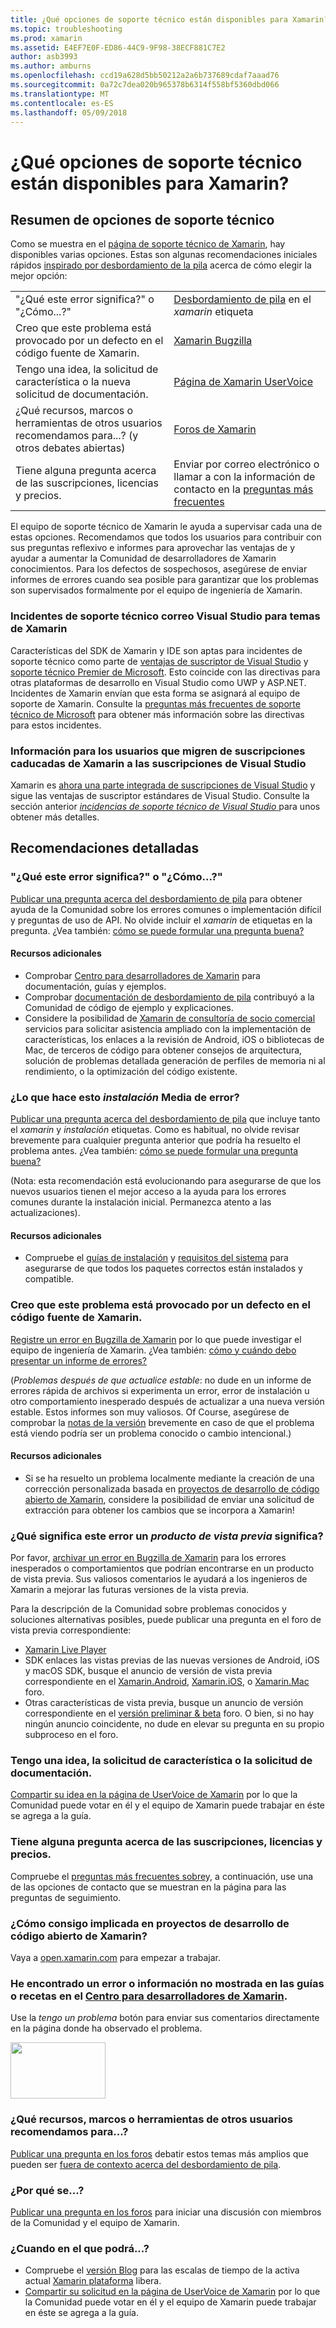 ```yaml
---
title: ¿Qué opciones de soporte técnico están disponibles para Xamarin?
ms.topic: troubleshooting
ms.prod: xamarin
ms.assetid: E4EF7E0F-ED86-44C9-9F98-38ECF881C7E2
author: asb3993
ms.author: amburns
ms.openlocfilehash: ccd19a628d5bb50212a2a6b737689cdaf7aaad76
ms.sourcegitcommit: 0a72c7dea020b965378b6314f558bf5360dbd066
ms.translationtype: MT
ms.contentlocale: es-ES
ms.lasthandoff: 05/09/2018
---
```

# <a name="what-support-options-are-available-for-xamarin"></a>¿Qué opciones de soporte técnico están disponibles para Xamarin?

## <a name="summary-of-support-options"></a>Resumen de opciones de soporte técnico

Como se muestra en el [página de soporte técnico de Xamarin](https://www.xamarin.com/support), hay disponibles varias opciones.  Estas son algunas recomendaciones iniciales rápidos [inspirado por desbordamiento de la pila](http://stackoverflow.com/help/product-support) acerca de cómo elegir la mejor opción:

|   |   |
|---|---|
|"¿Qué este error significa?" o "¿Cómo...?"|[Desbordamiento de pila](http://stackoverflow.com/questions/ask?tags=xamarin) en el *xamarin* etiqueta|
|Creo que este problema está provocado por un defecto en el código fuente de Xamarin.|[Xamarin Bugzilla](https://bugzilla.xamarin.com/page.cgi?id=bug-writing.html)|
|Tengo una idea, la solicitud de característica o la nueva solicitud de documentación.|[Página de Xamarin UserVoice](https://xamarin.uservoice.com)|
|¿Qué recursos, marcos o herramientas de otros usuarios recomendamos para...? (y otros debates abiertas)|[Foros de Xamarin](https://forums.xamarin.com)|
|Tiene alguna pregunta acerca de las suscripciones, licencias y precios.|Enviar por correo electrónico o llamar a con la información de contacto en la [preguntas más frecuentes](https://www.xamarin.com/faq)|

El equipo de soporte técnico de Xamarin le ayuda a supervisar cada una de estas opciones.  Recomendamos que todos los usuarios para contribuir con sus preguntas reflexivo e informes para aprovechar las ventajas de y ayudar a aumentar la Comunidad de desarrolladores de Xamarin conocimientos.  Para los defectos de sospechosos, asegúrese de enviar informes de errores cuando sea posible para garantizar que los problemas son supervisados formalmente por el equipo de ingeniería de Xamarin.

<a name="Visual_Studio_email_support_incidents_for_Xamarin_topics"/>

### <a name="visual-studio-email-support-incidents-for-xamarin-topics"></a>Incidentes de soporte técnico correo Visual Studio para temas de Xamarin

Características del SDK de Xamarin y IDE son aptas para incidentes de soporte técnico como parte de [ventajas de suscriptor de Visual Studio](https://msdn.microsoft.com/subscriptions/bb266240) y [soporte técnico Premier de Microsoft](https://www.microsoft.com/microsoftservices/support.aspx).  Esto coincide con las directivas para otras plataformas de desarrollo en Visual Studio como UWP y ASP.NET.  Incidentes de Xamarin envían que esta forma se asignará al equipo de soporte de Xamarin.  Consulte la [preguntas más frecuentes de soporte técnico de Microsoft](https://support.microsoft.com/gp/offerprophone) para obtener más información sobre las directivas para estos incidentes.

### <a name="information-for-users-migrating-from-expired-xamarin-subscriptions-to-visual-studio-subscriptions"></a>Información para los usuarios que migren de suscripciones caducadas de Xamarin a las suscripciones de Visual Studio

Xamarin es [ahora una parte integrada de suscripciones de Visual Studio](https://blog.xamarin.com/xamarin-for-all/) y sigue las ventajas de suscriptor estándares de Visual Studio.  Consulte la sección anterior [ *incidencias de soporte técnico de Visual Studio* ](#Visual_Studio_email_support_incidents_for_Xamarin_topics) para unos obtener más detalles.

## <a name="detailed-recommendations"></a>Recomendaciones detalladas

### <a name="what-does-this-error-mean-or-how-do-i--"></a>"¿Qué este error significa?" o "¿Cómo...?"

[Publicar una pregunta acerca del desbordamiento de pila](http://stackoverflow.com/questions/ask?tags=xamarin) para obtener ayuda de la Comunidad sobre los errores comunes o implementación difícil y preguntas de uso de API.  No olvide incluir el _xamarin_ de etiquetas en la pregunta.  ¿Vea también: [cómo se puede formular una pregunta buena?](http://stackoverflow.com/help/how-to-ask)

#### <a name="additional-resources"></a>Recursos adicionales

-   Comprobar [Centro para desarrolladores de Xamarin](/index.md) para documentación, guías y ejemplos.
-   Comprobar [documentación de desbordamiento de pila](http://stackoverflow.com/documentation) contribuyó a la Comunidad de código de ejemplo y explicaciones.
-   Considere la posibilidad de [Xamarin de consultoría de socio comercial](https://www.xamarin.com/consulting-partners) servicios para solicitar asistencia ampliado con la implementación de características, los enlaces a la revisión de Android, iOS o bibliotecas de Mac, de terceros de código para obtener consejos de arquitectura, solución de problemas detallada generación de perfiles de memoria ni al rendimiento, o la optimización del código existente.

### <a name="what-does-this-installation-error-mean"></a>¿Lo que hace esto _instalación_ Media de error?

[Publicar una pregunta acerca del desbordamiento de pila](http://stackoverflow.com/questions/ask?tags=xamarin+installation) que incluye tanto el _xamarin_ y _instalación_ etiquetas.  Como es habitual, no olvide revisar brevemente para cualquier pregunta anterior que podría ha resuelto el problema antes.  ¿Vea también: [cómo se puede formular una pregunta buena?](http://stackoverflow.com/help/how-to-ask)

(Nota: esta recomendación está evolucionando para asegurarse de que los nuevos usuarios tienen el mejor acceso a la ayuda para los errores comunes durante la instalación inicial.  Permanezca atento a las actualizaciones).

#### <a name="additional-resources"></a>Recursos adicionales

-   Compruebe el [guías de instalación](~/cross-platform/get-started/installation/index.md) y [requisitos del sistema](~/cross-platform/get-started/requirements.md) para asegurarse de que todos los paquetes correctos están instalados y compatible.

### <a name="i-believe-this-problem-is-caused-by-a-defect-in-the-xamarin-source-code"></a>Creo que este problema está provocado por un defecto en el código fuente de Xamarin.

[Registre un error en Bugzilla de Xamarin](https://bugzilla.xamarin.com/page.cgi?id=bug-writing.html) por lo que puede investigar el equipo de ingeniería de Xamarin.  ¿Vea también: [cómo y cuándo debo presentar un informe de errores?](~/cross-platform/troubleshooting/questions/howto-file-bug.md)

(*Problemas después de que actualice estable*: no dude en un informe de errores rápida de archivos si experimenta un error, error de instalación u otro comportamiento inesperado después de actualizar a una nueva versión estable.  Estos informes son muy valiosos.  Of Course, asegúrese de comprobar la [notas de la versión](https://developer.xamarin.com/releases/) brevemente en caso de que el problema está viendo podría ser un problema conocido o cambio intencional.)

#### <a name="additional-resources"></a>Recursos adicionales

-   Si se ha resuelto un problema localmente mediante la creación de una corrección personalizada basada en [proyectos de desarrollo de código abierto de Xamarin](http://open.xamarin.com/), considere la posibilidad de enviar una solicitud de extracción para obtener los cambios que se incorpora a Xamarin!

### <a name="what-does-this-error-in-a-preview-product-mean"></a>¿Qué significa este error un _producto de vista previa_ significa?

Por favor, [archivar un error en Bugzilla de Xamarin](https://bugzilla.xamarin.com/page.cgi?id=bug-writing.html) para los errores inesperados o comportamientos que podrían encontrarse en un producto de vista previa.  Sus valiosos comentarios le ayudará a los ingenieros de Xamarin a mejorar las futuras versiones de la vista previa.

Para la descripción de la Comunidad sobre problemas conocidos y soluciones alternativas posibles, puede publicar una pregunta en el foro de vista previa correspondiente:

-   [Xamarin Live Player](https://forums.xamarin.com/categories/live-player)
-   SDK enlaces las vistas previas de las nuevas versiones de Android, iOS y macOS SDK, busque el anuncio de versión de vista previa correspondiente en el [Xamarin.Android](http://forums.xamarin.com/categories/android), [Xamarin.iOS](http://forums.xamarin.com/categories/ios), o [Xamarin.Mac ](http://forums.xamarin.com/categories/mac) foro.
-   Otras características de vista previa, busque un anuncio de versión correspondiente en el [versión preliminar & beta](http://forums.xamarin.com/categories/xamarin-prerelease) foro.  O bien, si no hay ningún anuncio coincidente, no dude en elevar su pregunta en su propio subproceso en el foro.

### <a name="i-have-an-idea-feature-request-or-documentation-request"></a>Tengo una idea, la solicitud de característica o la solicitud de documentación.

[Compartir su idea en la página de UserVoice de Xamarin](https://xamarin.uservoice.com) por lo que la Comunidad puede votar en él y el equipo de Xamarin puede trabajar en éste se agrega a la guía.

### <a name="i-have-a-question-about-subscriptions-licensing-or-pricing"></a>Tiene alguna pregunta acerca de las suscripciones, licencias y precios.

Compruebe el [preguntas más frecuentes sobre](https://www.xamarin.com/faq)y, a continuación, use una de las opciones de contacto que se muestran en la página para las preguntas de seguimiento.

### <a name="how-do-i-get-involved-in-xamarins-open-source-development-projects"></a>¿Cómo consigo implicada en proyectos de desarrollo de código abierto de Xamarin?

Vaya a [open.xamarin.com](http://open.xamarin.com/) para empezar a trabajar.

### <a name="i-found-a-mistake-or-missing-information-in-the-guides-or-recipes-on-the-xamarin-developer-centerindexmd"></a>He encontrado un error o información no mostrada en las guías o recetas en el [Centro para desarrolladores de Xamarin](/index.md).

Use la _tengo un problema_ botón para enviar sus comentarios directamente en la página donde ha observado el problema.

[<img src="support-options-images/feedback.png" style="width: 152px; height: 90px;">](support-options-images/feedback.png)

### <a name="what-resources-frameworks-or-tools-do-other-users-recommend-for--"></a>¿Qué recursos, marcos o herramientas de otros usuarios recomendamos para...?

[Publicar una pregunta en los foros](https://forums.xamarin.com/) debatir estos temas más amplios que pueden ser [fuera de contexto acerca del desbordamiento de pila](http://stackoverflow.com/help/dont-ask).

### <a name="why-do-you--"></a>¿Por qué se...?

[Publicar una pregunta en los foros](https://forums.xamarin.com/) para iniciar una discusión con miembros de la Comunidad y el equipo de Xamarin.

### <a name="when-will-you--"></a>¿Cuando en el que podrá...?

-   Compruebe el [versión Blog](http://releases.xamarin.com/) para las escalas de tiempo de la activa actual [Xamarin plataforma](https://www.xamarin.com/platform) libera.
-   [Compartir su solicitud en la página de UserVoice de Xamarin](https://xamarin.uservoice.com) por lo que la Comunidad puede votar en él y el equipo de Xamarin puede trabajar en éste se agrega a la guía.

